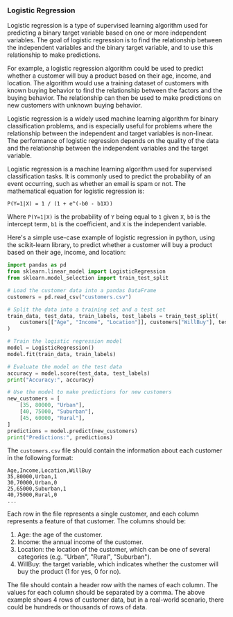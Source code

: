 ### Logistic Regression

Logistic regression is a type of supervised learning algorithm used for predicting a binary target variable based on one or more independent variables. The goal of logistic regression is to find the relationship between the independent variables and the binary target variable, and to use this relationship to make predictions.

For example, a logistic regression algorithm could be used to predict whether a customer will buy a product based on their age, income, and location. The algorithm would use a training dataset of customers with known buying behavior to find the relationship between the factors and the buying behavior. The relationship can then be used to make predictions on new customers with unknown buying behavior.

Logistic regression is a widely used machine learning algorithm for binary classification problems, and is especially useful for problems where the relationship between the independent and target variables is non-linear. The performance of logistic regression depends on the quality of the data and the relationship between the independent variables and the target variable.

Logistic regression is a machine learning algorithm used for supervised classification tasks. It is commonly used to predict the probability of an event occurring, such as whether an email is spam or not. The mathematical equation for logistic regression is: 
```
P(Y=1|X) = 1 / (1 + e^(-b0 - b1X))
```

Where `P(Y=1|X)` is the probability of `Y` being equal to `1` given `X`, `b0` is the intercept term, `b1` is the coefficient, and `X` is the independent variable.

Here's a simple use-case example of logistic regression in python, using the scikit-learn library, to predict whether a customer will buy a product based on their age, income, and location:
```python
import pandas as pd
from sklearn.linear_model import LogisticRegression
from sklearn.model_selection import train_test_split

# Load the customer data into a pandas DataFrame
customers = pd.read_csv("customers.csv")

# Split the data into a training set and a test set
train_data, test_data, train_labels, test_labels = train_test_split(
    customers[["Age", "Income", "Location"]], customers["WillBuy"], test_size=0.2
)

# Train the logistic regression model
model = LogisticRegression()
model.fit(train_data, train_labels)

# Evaluate the model on the test data
accuracy = model.score(test_data, test_labels)
print("Accuracy:", accuracy)

# Use the model to make predictions for new customers
new_customers = [
    [35, 80000, "Urban"],
    [40, 75000, "Suburban"],
    [45, 60000, "Rural"],
]
predictions = model.predict(new_customers)
print("Predictions:", predictions)
```

The `customers.csv` file should contain the information about each customer in the following format:
```
Age,Income,Location,WillBuy
35,80000,Urban,1
30,70000,Urban,0
25,65000,Suburban,1
40,75000,Rural,0
...
```

Each row in the file represents a single customer, and each column represents a feature of that customer. The columns should be:

1. Age: the age of the customer.
2. Income: the annual income of the customer.
3. Location: the location of the customer, which can be one of several categories (e.g. "Urban", "Rural", "Suburban").
4. WillBuy: the target variable, which indicates whether the customer will buy the product (1 for yes, 0 for no).

The file should contain a header row with the names of each column. The values for each column should be separated by a comma. The above example shows 4 rows of customer data, but in a real-world scenario, there could be hundreds or thousands of rows of data.
